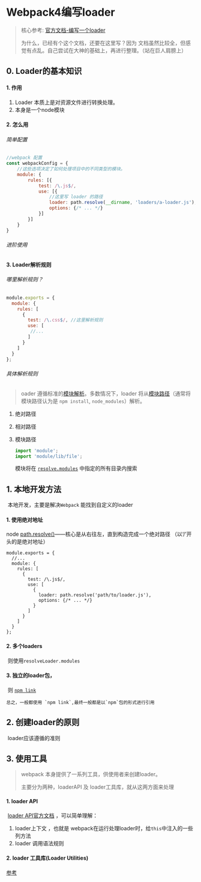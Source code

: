 # Webpack4编写loader

> 核心参考: [官方文档-编写一个loader](https://webpack.docschina.org/contribute/writing-a-loader/#%E7%AE%80%E5%8D%95-simple-)
>
> 为什么，已经有个这个文档，还要在这里写？因为 文档虽然比较全，但感觉有点乱。自己尝试在大神的基础上，再进行整理。（站在巨人肩膀上）

## 0. Loader的基本知识

#### 1. 作用

1. Loader 本质上是对资源文件进行转换处理。
2. 本身是一个node模块

#### 2. 怎么用

###### 简单配置

```javascript
//webpack 配置
const webpackConfig = {
    //这些选项决定了如何处理项目中的不同类型的模块。
    module: {
        rules: [{
            test: /\.js$/,
            use: [{
                //这里写 loader 的路径
                loader: path.resolve(__dirname, 'loaders/a-loader.js'), 
                options: {/* ... */}
            }]
        }]
    }
}
```



###### 进阶使用

#### 3. Loader解析规则

###### 哪里解析规则？

```javascript
module.exports = {
  module: {
    rules: [
      {
        test: /\.css$/, //这里解析规则
        use: [
         //...
        ]
      }
    ]
  }
};
```



###### 具体解析规则

> oader 遵循标准的[模块解析](https://webpack.docschina.org/concepts/module-resolution/)。多数情况下，loader 将从[模块路径](https://webpack.docschina.org/concepts/module-resolution/#module-paths)（通常将模块路径认为是 `npm install`, `node_modules`）解析。 

1. 绝对路径

2. 相对路径

3. 模块路径

   ```javascript
   import 'module';
   import 'module/lib/file';
   ```

   模块将在 [`resolve.modules`](https://webpack.docschina.org/configuration/resolve/#resolve-modules) 中指定的所有目录内搜索 

## 1. 本地开发方法

​	本地开发，主要是解决`Webpack` 能找到自定义的loader

#### 1. 使用绝对地址

   node [path.resolve()](http://nodejs.cn/api/path.html#path_path_resolve_paths)——核心是从右往左，直到构造完成一个绝对路径 （以‘/’开头的是绝对地址）

   ```javas
   module.exports = {
     //...
     module: {
       rules: [
         {
           test: /\.js$/,
           use: [
             {
               loader: path.resolve('path/to/loader.js'),
               options: {/* ... */}
             }
           ]
         }
       ]
     }
   };
   ```

#### 2. 多个loaders

​	则使用`resolveLoader.modules `

#### 3. 独立的loader包， 

​	则 [`npm link`](https://docs.npmjs.com/cli/link)

   	总之，一般都使用 `npm link`,最终一般都是以`npm`包的形式进行引用

## 2. 创建loader的原则

​	loader应该遵循的准则



## 3.  使用工具

> webpack 本身提供了一系列工具，供使用者来创建loader。
>
> 主要分为两种，loaderAPI 及 loader工具库，就从这两方面来处理

#### 1. loader API 

​	[loader API官方文档](https://webpack.docschina.org/api/loaders/#this-adddependency) ，可以简单理解：

1. loader上下文 ，也就是 webpack在运行处理loader时，给`this`中注入的一些列方法
2. loader 调用语法规则



#### 2. loader 工具库(Loader Utilities)

[参考](https://webpack.docschina.org/contribute/writing-a-loader/#loader-%E5%B7%A5%E5%85%B7%E5%BA%93-loader-utilities-)